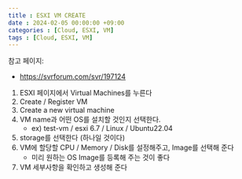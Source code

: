 ```yaml
---
title : ESXI VM CREATE
date : 2024-02-05 00:00:00 +09:00
categories : [Cloud, ESXI, VM]
tags : [Cloud, ESXI, VM]
---
```


참고 페이지:
- https://svrforum.com/svr/197124

1. ESXI 페이지에서 Virtual Machines를 누른다
2. Create / Register VM
3. Create a new virtual machine
4. VM name과 어떤 OS를 설치할 것인지 선택한다.
    - ex) test-vm / esxi 6.7 / Linux / Ubuntu22.04
5. storage를 선택한다 (하나일 것이다)
6. VM에 할당할 CPU / Memory / Disk를 설정해주고, Image를 선택해 준다
    - 미리 원하는 OS Image를 등록해 주는 것이 좋다
7. VM 세부사항을 확인하고 생성해 준다
